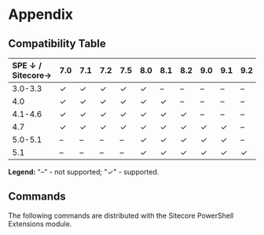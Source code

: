 # Appendix

## Compatibility Table

| SPE ↓ / Sitecore→ | **7.0** | **7.1** | **7.2** | **7.5** | **8.0** | **8.1** | **8.2** | **9.0** | **9.1** | **9.2** |
| :--- | :--- | :--- | :--- | :--- | :--- | :--- | :--- | :--- | :--- | :--- |
| 3.0-3.3 | ✓ | ✓ | ✓ | ✓ | ✓ | – | – | – | – | – |
| 4.0 | ✓ | ✓ | ✓ | ✓ | ✓ | ✓ | – | – | – | – |
| 4.1-4.6 | ✓ | ✓ | ✓ | ✓ | ✓ | ✓ | ✓ | – | – | – |
| 4.7 | ✓ | ✓ | ✓ | ✓ | ✓ | ✓ | ✓ | ✓ | ✓ | – |
| 5.0-5.1 | – | – | – | – | ✓ | ✓ | ✓ | ✓ | ✓ | – |
| 5.1 | – | – | – | – | ✓ | ✓ | ✓ | ✓ | ✓ | ✓ |

**Legend:** "–" - not supported; "✓" - supported.

## Commands

The following commands are distributed with the Sitecore PowerShell Extensions module.

